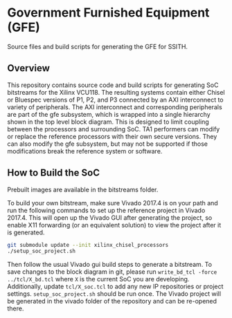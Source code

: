 # Government Furnished Equipment (GFE) #

Source files and build scripts for generating the GFE for SSITH.


## Overview ##

This repository contains source code and build scripts for generating SoC bitstreams
for the Xilinx VCU118. The resulting systems contain either Chisel or Bluespec 
versions of P1, P2, and P3 connected by an AXI interconnect to variety of
peripherals. The AXI interconnect and corresponding peripherals are part of the
gfe subsystem, which is wrapped into a single hierarchy shown in the top level block diagram. This is designed to limit coupling
between the processors and surrounding SoC. TA1 performers can
modify or replace the reference processors with their own secure versions. They can also modify the gfe subsystem, but may not be supported if those modifications break the reference system or software.

## How to Build the SoC ##

Prebuilt images are available in the bitstreams folder.

To build your own bitstream, make sure Vivado 2017.4 is on your path and run the following commands to set up the reference
project in Vivado 2017.4. This will open up the Vivado GUI after generating the project, so enable X11 forwarding (or an equivalent solution) to view the project after it is generated.

```bash
git submodule update --init xilinx_chisel_processors
./setup_soc_project.sh
```

Then follow the usual Vivado gui build steps to generate a bitstream.
To save changes to the block diagram in git, please run `write_bd_tcl -force ../tcl/X_bd.tcl`
where `X` is the current SoC you are developing. Additionally, update `tcl/X_soc.tcl` to add any new IP repositories or project settings. `setup_soc_project.sh` should be run once. The Vivado project will be generated in the vivado folder of the repository and can be re-opened there.

